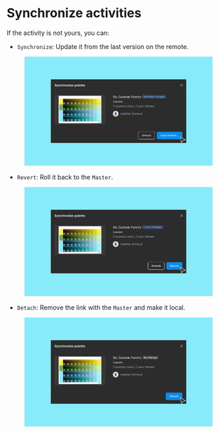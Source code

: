 # Synchronize activities

If the activity is not yours, you can:

* `Synchronize`: Update it from the last version on the remote.

<figure><img src="../../.gitbook/assets/publish_palette-sync-pull.png" alt=""><figcaption></figcaption></figure>

* `Revert`: Roll it back to the `Master`.

<figure><img src="../../.gitbook/assets/publish_palette-sync-revert.png" alt=""><figcaption></figcaption></figure>

* `Detach`: Remove the link with the `Master` and make it local.

<figure><img src="../../.gitbook/assets/image (2).png" alt=""><figcaption></figcaption></figure>
